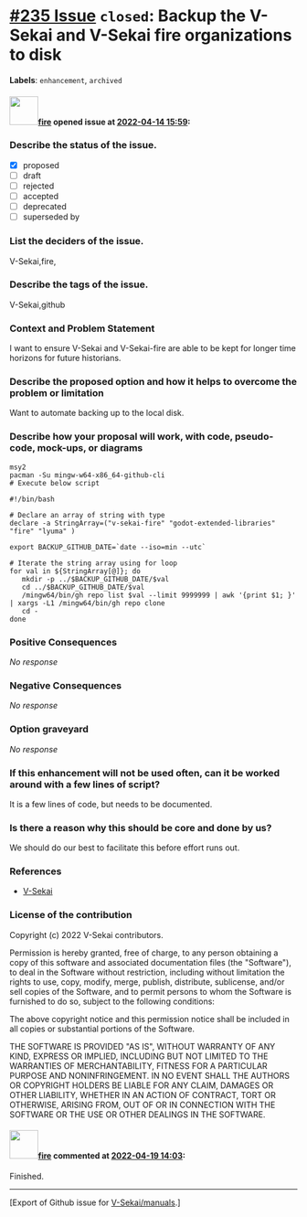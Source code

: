 # [\#235 Issue](https://github.com/V-Sekai/manuals/issues/235) `closed`: Backup the V-Sekai and V-Sekai fire organizations to disk
**Labels**: `enhancement`, `archived`


#### <img src="https://avatars.githubusercontent.com/u/32321?u=c2e06a3d2b49a467aa907e54aa259516440267cc&v=4" width="50">[fire](https://github.com/fire) opened issue at [2022-04-14 15:59](https://github.com/V-Sekai/manuals/issues/235):

### Describe the status of the issue.

- [X] proposed
- [ ] draft
- [ ] rejected
- [ ] accepted
- [ ] deprecated
- [ ] superseded by

### List the deciders of the issue.

V-Sekai,fire,

### Describe the tags of the issue.

V-Sekai,github

### Context and Problem Statement

I want to ensure V-Sekai and V-Sekai-fire are able to be kept for longer time horizons for future historians.

### Describe the proposed option and how it helps to overcome the problem or limitation

Want to automate backing up to the local disk.

### Describe how your proposal will work, with code, pseudo-code, mock-ups, or diagrams

```
msy2
pacman -Su mingw-w64-x86_64-github-cli
# Execute below script
```

```
#!/bin/bash
 
# Declare an array of string with type
declare -a StringArray=("v-sekai-fire" "godot-extended-libraries" "fire" "lyuma" )
 
export BACKUP_GITHUB_DATE=`date --iso=min --utc`

# Iterate the string array using for loop
for val in ${StringArray[@]}; do
   mkdir -p ../$BACKUP_GITHUB_DATE/$val
   cd ../$BACKUP_GITHUB_DATE/$val
   /mingw64/bin/gh repo list $val --limit 9999999 | awk '{print $1; }' | xargs -L1 /mingw64/bin/gh repo clone
   cd -
done
```

### Positive Consequences

_No response_

### Negative Consequences

_No response_

### Option graveyard

_No response_

### If this enhancement will not be used often, can it be worked around with a few lines of script?

It is a few lines of code, but needs to be documented.

### Is there a reason why this should be core and done by us?

We should do our best to facilitate this before effort runs out.

### References

- [V-Sekai](https://v-sekai.org/)


### License of the contribution

Copyright (c) 2022 V-Sekai contributors.

Permission is hereby granted, free of charge, to any person obtaining a copy of this software and associated documentation files (the "Software"), to deal in the Software without restriction, including without limitation the rights to use, copy, modify, merge, publish, distribute, sublicense, and/or sell copies of the Software, and to permit persons to whom the Software is furnished to do so, subject to the following conditions:

The above copyright notice and this permission notice shall be included in all copies or substantial portions of the Software.

THE SOFTWARE IS PROVIDED "AS IS", WITHOUT WARRANTY OF ANY KIND, EXPRESS OR IMPLIED, INCLUDING BUT NOT LIMITED TO THE WARRANTIES OF MERCHANTABILITY, FITNESS FOR A PARTICULAR PURPOSE AND NONINFRINGEMENT. IN NO EVENT SHALL THE AUTHORS OR COPYRIGHT HOLDERS BE LIABLE FOR ANY CLAIM, DAMAGES OR OTHER LIABILITY, WHETHER IN AN ACTION OF CONTRACT, TORT OR OTHERWISE, ARISING FROM, OUT OF OR IN CONNECTION WITH THE SOFTWARE OR THE USE OR OTHER DEALINGS IN THE SOFTWARE.


#### <img src="https://avatars.githubusercontent.com/u/32321?u=c2e06a3d2b49a467aa907e54aa259516440267cc&v=4" width="50">[fire](https://github.com/fire) commented at [2022-04-19 14:03](https://github.com/V-Sekai/manuals/issues/235#issuecomment-1102696922):

Finished.


-------------------------------------------------------------------------------



[Export of Github issue for [V-Sekai/manuals](https://github.com/V-Sekai/manuals).]
